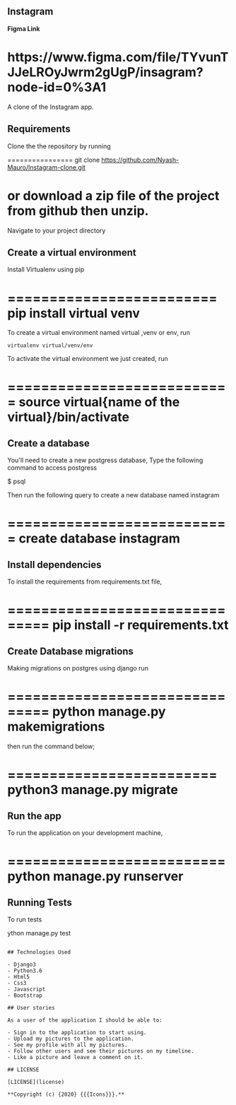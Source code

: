 ## Instagram

**Figma Link**

<h1>https://www.figma.com/file/TYvunTJJeLROyJwrm2gUgP/insagram?node-id=0%3A1</h1>

A clone of the Instagram app.

## Requirements

Clone the the repository by running

================
git clone https://github.com/Nyash-Mauro/Instagram-clone.git

# or download a zip file of the project from github then unzip.

Navigate to your project directory

## Create a virtual environment

Install Virtualenv using pip

=========================
pip install virtual venv
=========================

To create a virtual environment named virtual ,venv or env, run

```
virtualenv virtual/venv/env
```

To activate the virtual environment we just created,
run

===========================
source virtual{name of the virtual}/bin/activate
===========================

## Create a database

You'll need to create a new postgress database, Type the following command to access postgress

$ psql

Then run the following query to create a new database named instagram

===========================
create database instagram
===========================

## Install dependencies

To install the requirements from requirements.txt file,

===============================
pip install -r requirements.txt
===============================

## Create Database migrations

Making migrations on postgres using django
run

===============================
python manage.py makemigrations
===============================

then run the command below;

=========================
python3 manage.py migrate
=========================

## Run the app

To run the application on your development machine,

==========================
python manage.py runserver
==========================

## Running Tests

To run tests


ython manage.py test
```

## Technologies Used

- Django3
- Python3.6
- Html5
- Css3
- Javascript
- Bootstrap

## User stories

As a user of the application I should be able to:

- Sign in to the application to start using.
- Upload my pictures to the application.
- See my profile with all my pictures.
- Follow other users and see their pictures on my timeline.
- Like a picture and leave a comment on it.

## LICENSE

[LICENSE](license)

**Copyright (c) {2020} {{{Icons}}}.**
